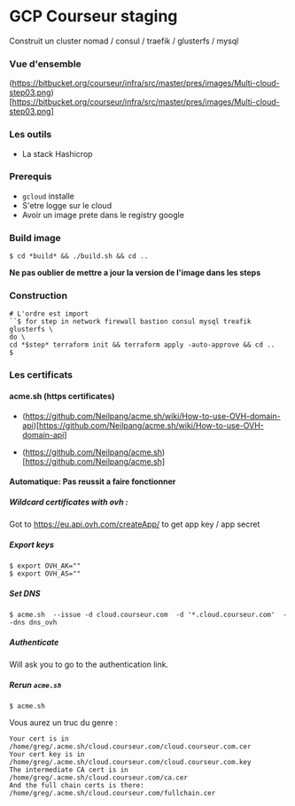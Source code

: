 # GCP Courseur staging

Construit un cluster nomad / consul / traefik / glusterfs / mysql

### Vue d'ensemble

(https://bitbucket.org/courseur/infra/src/master/pres/images/Multi-cloud-step03.png)[https://bitbucket.org/courseur/infra/src/master/pres/images/Multi-cloud-step03.png]


### Les outils

- La stack Hashicrop

### Prerequis

- `gcloud` installe
- S'etre logge sur le cloud
- Avoir un image prete dans le registry google

### Build image

```
$ cd *build* && ./build.sh && cd ..
```

**Ne pas oublier de mettre a jour la version de l'image dans les steps**

### Construction 

```
# L'ordre est import
``$ for step in network firewall bastion consul mysql treafik glusterfs \
do \
cd *$step* terraform init && terraform apply -auto-approve && cd ..
$
```

### Les certificats


#### acme.sh (https certificates)

- (https://github.com/Neilpang/acme.sh/wiki/How-to-use-OVH-domain-api)[https://github.com/Neilpang/acme.sh/wiki/How-to-use-OVH-domain-api]

- (https://github.com/Neilpang/acme.sh)[https://github.com/Neilpang/acme.sh]

#### Automatique: Pas reussit a faire fonctionner


##### Wildcard certificates with ovh :

Got to https://eu.api.ovh.com/createApp/ to get app key / app secret

##### Export keys 

```
$ export OVH_AK=""
$ export OVH_AS=""
```

##### Set DNS

```
$ acme.sh  --issue -d cloud.courseur.com  -d '*.cloud.courseur.com'  --dns dns_ovh
```

##### Authenticate

Will ask you to go to the authentication link.

##### Rerun `acme.sh`
  
```
$ acme.sh
  ```

Vous aurez un truc du genre :

  ```
  Your cert is in  /home/greg/.acme.sh/cloud.courseur.com/cloud.courseur.com.cer 
  Your cert key is in  /home/greg/.acme.sh/cloud.courseur.com/cloud.courseur.com.key 
  The intermediate CA cert is in  /home/greg/.acme.sh/cloud.courseur.com/ca.cer 
  And the full chain certs is there:  /home/greg/.acme.sh/cloud.courseur.com/fullchain.cer 
```
